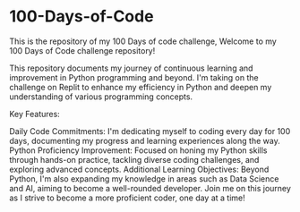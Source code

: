 # 100-Days-of-Code
This is the repository of my 100 Days of code challenge,
Welcome to my 100 Days of Code challenge repository!

This repository documents my journey of continuous learning and improvement in Python programming and beyond. I'm taking on the challenge on Replit to enhance my efficiency in Python and deepen my understanding of various programming concepts.

Key Features:

Daily Code Commitments:
I'm dedicating myself to coding every day for 100 days, documenting my progress and learning experiences along the way.
Python Proficiency Improvement:
Focused on honing my Python skills through hands-on practice, tackling diverse coding challenges, and exploring advanced concepts.
Additional Learning Objectives:
Beyond Python, I'm also expanding my knowledge in areas such as Data Science and AI, aiming to become a well-rounded developer.
Join me on this journey as I strive to become a more proficient coder, one day at a time!
